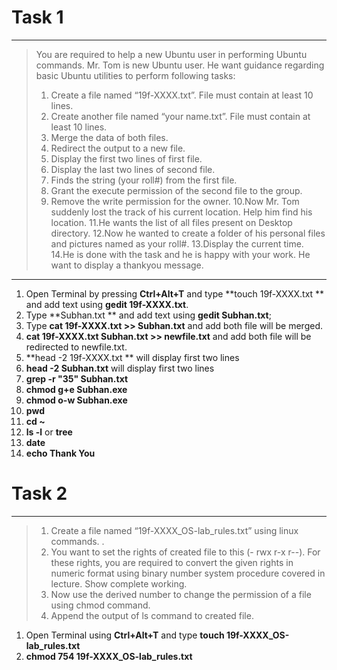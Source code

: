 # Task 1

---

> You are required to help a new Ubuntu user in performing Ubuntu commands.
> Mr. Tom is new Ubuntu user. He want guidance regarding basic Ubuntu utilities to
> perform following tasks:
>
> 1. Create a file named “19f-XXXX.txt”. File must contain at least 10 lines.
> 2. Create another file named “your name.txt”. File must contain at least 10 lines.
> 3. Merge the data of both files.
> 4. Redirect the output to a new file.
> 5. Display the first two lines of first file.
> 6. Display the last two lines of second file.
> 7. Finds the string (your roll#) from the first file.
> 8. Grant the execute permission of the second file to the group.
> 9. Remove the write permission for the owner.
>   10.Now Mr. Tom suddenly lost the track of his current location. Help him find his
>   location.
>   11.He wants the list of all files present on Desktop directory.
>   12.Now he wanted to create a folder of his personal files and pictures named as
>   your roll#.
>   13.Display the current time.
>   14.He is done with the task and he is happy with your work. He want to display a
>   thankyou message.

---

1. Open Terminal by pressing **Ctrl+Alt+T** and type **touch 19f-XXXX.txt ** and add text using **gedit 19f-XXXX.txt**.
2. Type **Subhan.txt ** and add text using **gedit Subhan.txt**;
3. Type **cat 19f-XXXX.txt >> Subhan.txt**  and add both file will be merged.
4. **cat 19f-XXXX.txt Subhan.txt  >> newfile.txt**  and add both file will be redirected to newfile.txt.
5.  **head -2 19f-XXXX.txt ** will display first two lines
6.  **head -2 Subhan.txt** will display first two lines
7. **grep -r "35" Subhan.txt**
8. **chmod g+e Subhan.exe**
9. **chmod o-w Subhan.exe**
10. **pwd**
11. **cd ~**
12. **ls -l** or **tree**
13. **date**
14. **echo Thank You**

# Task 2

------

> 1. Create a file named “19f-XXXX_OS-lab_rules.txt” using linux commands. .
> 2. You want to set the rights of created file to this (- rwx r-x r--). For these rights, you are required to convert the given rights in numeric format using binary number system procedure covered in lecture. Show complete working.
> 3. Now use the derived number to change the permission of a file using chmod command.
> 4. Append the output of ls command to created file.

1. Open Terminal using **Ctrl+Alt+T** and type **touch 19f-XXXX_OS-lab_rules.txt** 
2. **chmod 754 19f-XXXX_OS-lab_rules.txt**